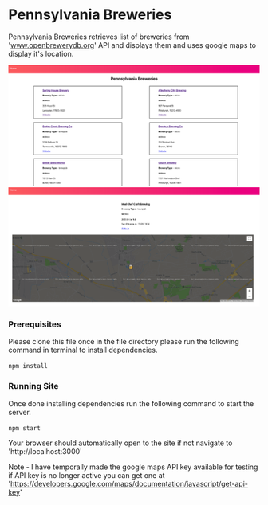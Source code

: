 # Pennsylvania Breweries

Pennsylvania Breweries retrieves list of breweries from 'www.openbrewerydb.org'
API and displays them and uses google maps to display it's location.

![Alt text](brew1.jpeg?raw=true "Homepage list of Breweries")
![Alt text](brew2.jpeg?raw=true "Showpage with map")

### Prerequisites

Please clone this file once in the file directory please run the following command in terminal to install dependencies.

`npm install`

### Running Site

Once done installing dependencies run the following command to start the server.

`npm start`

Your browser should automatically open to the site if not navigate to 'http://localhost:3000'

Note - I have temporally made the google maps API key available for testing if API key is no longer active you can get one at
'https://developers.google.com/maps/documentation/javascript/get-api-key'
